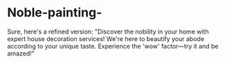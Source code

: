 # Noble-painting-
Sure, here's a refined version:  "Discover the nobility in your home with expert house decoration services! We're here to beautify your abode according to your unique taste. Experience the 'wow' factor—try it and be amazed!"
